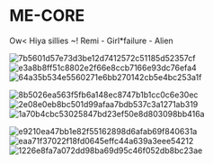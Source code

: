 # ME-CORE
Ow&lt;
Hiya sillies ~!
Remi - Girl*failure - Alien

![7b5601d57e73d3be12d7412572c51185d52357cf](https://github.com/user-attachments/assets/18febdcd-48fb-41b8-a423-f1054a559d4f) ![e3a8b8ff51c8802e2f66e8ccb7166e93dc76efa4](https://github.com/user-attachments/assets/26963837-7391-48e3-9ae0-cdba36807688)![64a35b534e5560271e6bb270142cb5e4bc253a1f](https://github.com/user-attachments/assets/b6641aab-22a4-49c2-9917-52e755ec53c1) 

![8b5026ea563f5fb6a148ec8747b1b1cc0c6e30ec](https://github.com/user-attachments/assets/0cb838eb-9a69-4255-9761-a39d62b4a1f4) ![2e08e0eb8bc501d99afaa7bdb537c3a1271ab319](https://github.com/user-attachments/assets/d5ec1814-1552-48ee-99e3-602ee02d1e42) ![1a70b4cbc53025847bd23ef50e8d803098bb416a](https://github.com/user-attachments/assets/eace10ae-cf99-4b05-90ef-9e958ae37885)


![e9210ea47bb1e82f55162898d6afab69f840631a](https://github.com/user-attachments/assets/e67a1e1c-4607-4d7e-97eb-292ee96c500a) ![eaa71f37022f18fd0645effc44a639a3eee54212](https://github.com/user-attachments/assets/91e3d077-5753-43ce-9888-045fcdbdd41e) ![1226e8fa7a072dd98ba69d95c46f052db8bc23ae](https://github.com/user-attachments/assets/e4e17fbc-a68e-446b-a716-dae15b8a171a)






